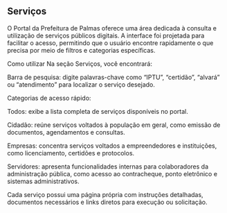 ## Serviços
O Portal da Prefeitura de Palmas oferece uma área dedicada à consulta e utilização de serviços públicos digitais. A interface foi projetada para facilitar o acesso, permitindo que o usuário encontre rapidamente o que precisa por meio de filtros e categorias específicas.

Como utilizar
Na seção Serviços, você encontrará:

Barra de pesquisa: digite palavras-chave como “IPTU”, “certidão”, “alvará” ou “atendimento” para localizar o serviço desejado.

Categorias de acesso rápido:

Todos: exibe a lista completa de serviços disponíveis no portal.

Cidadão: reúne serviços voltados à população em geral, como emissão de documentos, agendamentos e consultas.

Empresas: concentra serviços voltados a empreendedores e instituições, como licenciamento, certidões e protocolos.

Servidores: apresenta funcionalidades internas para colaboradores da administração pública, como acesso ao contracheque, ponto eletrônico e sistemas administrativos.

Cada serviço possui uma página própria com instruções detalhadas, documentos necessários e links diretos para execução ou solicitação.